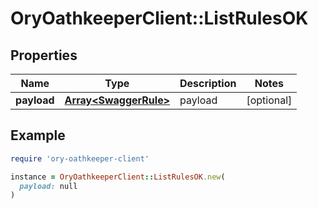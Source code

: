 # OryOathkeeperClient::ListRulesOK

## Properties

| Name | Type | Description | Notes |
| ---- | ---- | ----------- | ----- |
| **payload** | [**Array&lt;SwaggerRule&gt;**](SwaggerRule.md) | payload | [optional] |

## Example

```ruby
require 'ory-oathkeeper-client'

instance = OryOathkeeperClient::ListRulesOK.new(
  payload: null
)
```

